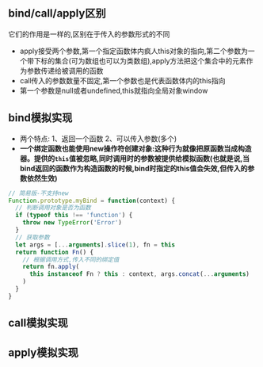 ## bind/call/apply区别
它们的作用是一样的,区别在于传入的参数形式的不同
- apply接受两个参数,第一个指定函数体内疯人this对象的指向,第二个参数为一个带下标的集合(可为数组也可以为类数组),apply方法把这个集合中的元素作为参数传递给被调用的函数
- call传入的参数数量不固定,第一个参数也是代表函数体内的this指向
- 第一个参数是null或者undefined,this就指向全局对象window

## bind模拟实现
- 两个特点: 1、返回一个函数  2、可以传入参数(多个)
- **一个绑定函数也能使用new操作符创建对象:这种行为就像把原函数当成构造器。提供的`this`值被忽略,同时调用时的参数被提供给模拟函数(也就是说,当bind返回的函数作为构造函数的时候,bind时指定的this值会失效,但传入的参数依然生效)**
```js
// 简易版-不支持new
Function.prototype.myBind = function(context) {
  // 判断调用对象是否为函数
  if (typeof this !== 'function') {
    throw new TypeError('Error')
  }
  // 获取参数
  let args = [...arguments].slice(1), fn = this
  return function Fn() {
    // 根据调用方式,传入不同的绑定值
    return fn.apply(
      this instanceof Fn ? this : context, args.concat(...arguments)
    )
  }
}
```
## call模拟实现

## apply模拟实现

